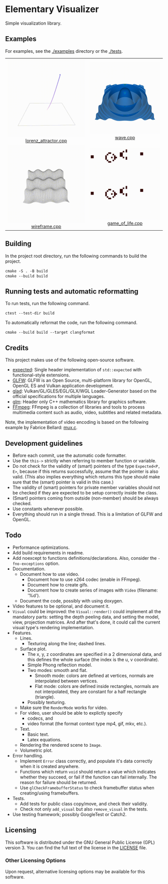 # Elementary Visualizer

Simple visualization library.

## Examples

For examples, see the [./examples](examples) directory or the [./tests](tests).

<table>
  <tr>
    <td align="center">
      <img src="./examples/lorenz_attractor.gif" alt="Lorenz attractor example"/>
      <a href="./examples/lorenz_attractor.cpp">lorenz_attractor.cpp</a>
    </td>
    <td align="center">
      <img src="./examples/wave.gif" alt="Wave example"/>
      <a href="./examples/wave.cpp">wave.cpp</a>
    </td>
  </tr>
  <tr>
    <td align="center">
      <img src="./examples/wireframe.gif" alt="Wireframe example"/>
      <a href="./examples/wireframe.cpp">wireframe.cpp</a>
    </td>
    <td align="center">
      <img src="./examples/game_of_life.gif" alt="Game of life example"/>
      <a href="./examples/game_of_life.cpp">game_of_life.cpp</a>
    </td>
  </tr>
</table>

## Building

In the project root directory, run the following commands to build the project.

```
cmake -S . -B build
cmake --build build
```

## Running tests and automatic reformatting

To run tests, run the following command.
```
ctest --test-dir build
```

To automatically reformat the code, run the following command.
```
cmake --build build --target clangformat
```

## Credits

This project makes use of the following open-source software.

- [expected](https://github.com/TartanLlama/expected.git): Single header implementation of `std::expected` with functional-style extensions.
- [GLFW](https://www.glfw.org/): GLFW is an Open Source, multi-platform library for OpenGL, OpenGL ES and Vulkan application development.
- [glad](https://github.com/Dav1dde/glad.git): Vulkan/GL/GLES/EGL/GLX/WGL Loader-Generator based on the official specifications for multiple languages.
- [glm](https://github.com/g-truc/glm.git): Header only C++ mathematics library for graphics software.
- [FFmpeg](https://ffmpeg.org/): FFmpeg is a collection of libraries and tools to process multimedia content such as audio, video, subtitles and related metadata.

Note, the implementation of video encoding is based on the following example by Fabrice Bellard: [mux.c](https://git.ffmpeg.org/gitweb/ffmpeg.git/blob/HEAD:/doc/examples/mux.c).

## Development guidelines

* Before each commit, use the automatic code formatter.
* Use the `this->` strictly when referring to member function or variable.
* Do not check for the validity of (smart) pointers of the type
  `Expected<P, E>`, because if this returns successfully,
  assume that the pointer is also valid.
  (This also implies everything which returns this type
  should make sure that the (smart) pointer is valid in this case.)
* The validity of (smart) pointers for private member variables
  should not be checked if they are expected
  to be setup correctly inside the class.
* (Smart) pointers coming from outside (non-member)
  should be always checked.
* Use constants whenever possible.
* Everything should run in a single thread.
  This is a limitation of GLFW and OpenGL.

## Todo

* Performance optimizations.
* Add build requirements in readme.
* Add noexcept to functions definitions/declarations.
  Also, consider the `-fno-exceptions` option.
* Documentation.
  * Document how to use video.
    * Document how to use x264 codec (enable in FFmpeg).
    * Document how to create gifs.
    * Document how to create series of images with `Video` (filename: '%d').
  * Document the code, possibly with using doxygen.
* Video features to be optional, and document it.
* `Visual` could be improved: the `Visual::render()`
  could implement all the mandatory parts: setting the depth peeling data,
  and setting the model, view, projection matrices. And after that's done,
  it could call the current visual type's rendering implementation.
* Features.
  * Lines.
    * Texturing along the line; dashed lines.
  * Surface plot.
    * The x, y, z coordinates are specified
      in a 2 dimensional data,
      and this defines the whole surface
      (the index is the u, v coordinate).
    * Simple Phong reflection model.
    * Two modes: smooth and flat.
      * Smooth mode: colors are defined at vertices,
        normals are interpolated between vertices.
      * Flat mode: colors are defined inside rectangles,
        normals are not interpolated,
        they are constant for a half rectangle (triangle).
    * Possibly texturing.
  * Make sure the `RenderMode` works for video.
  * For video, user should be able to explictly specify
    * codecs, and
    * video format (the format context type mp4, gif, mkv, etc.).
  * Text.
    * Basic text.
    * Latex equations.
  * Rendering the rendered scene to `Image`.
  * Volumetric plot.
* Error handling.
  * Implement `Error` class correctly, and populate
    it's data correctly when it is created anywhere.
  * Functions which return `void` should return
    a value which indicates whether they succeed,
    or fail if the function can fail internally.
    The reason for failure should be returned.
  * Use `glCheckFramebufferStatus` to check framebuffer status
    when creating/using framebuffers.
* Tests.
  * Add tests for public class copy/move, and check their validity.
  * Check not only `add_visual` but also `remove_visual` in the tests.
* Use testing framework; possibly GoogleTest or Catch2.

## Licensing

This software is distributed under the GNU General Public License (GPL) version 3. You can find the full text of the license in the [LICENSE](LICENSE.txt) file.

### Other Licensing Options

Upon request, alternative licensing options may be available for this software.

